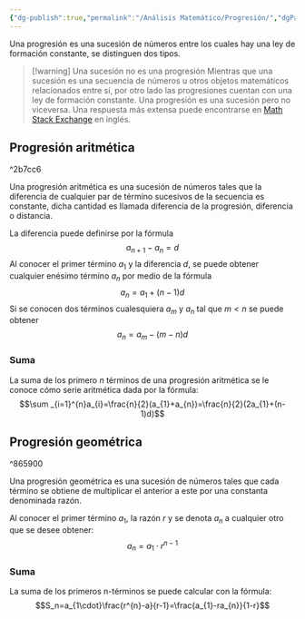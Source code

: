 ```yaml
---
{"dg-publish":true,"permalink":"/Análisis Matemático/Progresión/","dgPassFrontmatter":true}
---
```


Una progresión es una sucesión de números entre los cuales hay una ley de formación constante, se distinguen dos tipos.
>[!warning] Una sucesión no es una progresión
>Mientras que una sucesión es una secuencia de números u otros objetos matemáticos relacionados entre sí, por otro lado las progresiones cuentan con una ley de formación constante. Una progresión es una sucesión pero no viceversa.
>Una respuesta más extensa puede encontrarse en [Math Stack Exchange](https://math.stackexchange.com/questions/3530240/sequence-vs-progression) en inglés.

## Progresión aritmética

^2b7cc6

Una progresión aritmética es una sucesión de números tales que la diferencia de cualquier par de término sucesivos de la secuencia es constante, dicha cantidad es llamada diferencia de la progresión, diferencia o distancia.

La diferencia puede definirse por la fórmula $$a_{n+1}-a_{n}=d$$
Al conocer el primer término $a_{1}$ y la diferencia $d$, se puede obtener cualquier enésimo término $a_{n}$ por medio de la fórmula $$a_{n}=a_{1}+(n-1)d$$
Si se conocen dos términos cualesquiera $a_{m}$ y $a_n$ tal que $m<n$ se puede obtener $$a_{n}=a_{m}-(m-n)d$$
### Suma
La suma de los primero $n$ términos de una progresión aritmética se le conoce cómo serie aritmética dada por la fórmula:
$$\sum _{i=1}^{n}a_{i}=\frac{n}{2}(a_{1}+a_{n})=\frac{n}{2}(2a_{1}+(n-1)d)$$
## Progresión geométrica

^865900

Una progresión geométrica es una sucesión de números tales que cada término se obtiene de multiplicar el anterior a este por una constanta denominada razón.

Al conocer el primer término $a_1$, la razón $r$ y se denota $a_n$ a cualquier otro que se desee obtener: $$a_{n}=a_{1}\cdot r^{n-1}$$
### Suma
La suma de los primeros n-términos se puede calcular con la fórmula: $$S_n=a_{1\cdot}\frac{r^{n}-a}{r-1}=\frac{a_{1}-ra_{n}}{1-r}$$